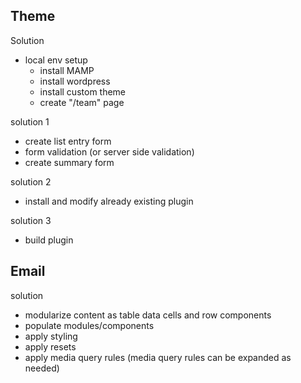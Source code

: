 ## Theme
Solution
- local env setup
   - install MAMP
   - install wordpress
   - install custom theme  
   - create "/team" page  

solution 1
- create list entry form
- form validation (or server side validation)
- create summary form

solution 2
- install and modify already existing plugin

solution 3
- build plugin

## Email

solution
- modularize content as table data cells and row components  
- populate modules/components
- apply styling
- apply resets
- apply media query rules (media query rules can be expanded as needed)
